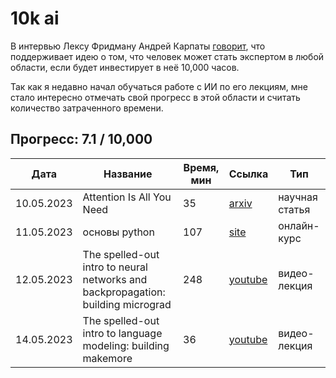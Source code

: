 # 10k ai

В интервью Лексу Фридману Андрей Карпаты [говорит](https://youtu.be/cdiD-9MMpb0?t=9384), что поддерживает идею о том, что человек может стать экспертом в любой области, если будет инвестирует в неё 10,000 часов.

Так как я недавно начал обучаться работе с ИИ по его лекциям, мне стало интересно отмечать свой прогресс в этой области и считать количество затраченного времени.

## Прогресс: 7.1 / 10,000

Дата| Название | Время, мин | Ссылка | Тип
---|---|---|---|---
10.05.2023 | Attention Is All You Need | 35 | [arxiv](https://arxiv.org/abs/1706.03762) | научная статья
11.05.2023 | основы python | 107 | [site](https://open-data-science.github.io/pycourse/) | онлайн-курс
12.05.2023 | The spelled-out intro to neural networks and backpropagation: building micrograd | 248 | [youtube](https://www.youtube.com/watch?v=VMj-3S1tku0) | видео-лекция
14.05.2023 | The spelled-out intro to language modeling: building makemore | 36 | [youtube](https://www.youtube.com/watch?v=PaCmpygFfXo) | видео-лекция
